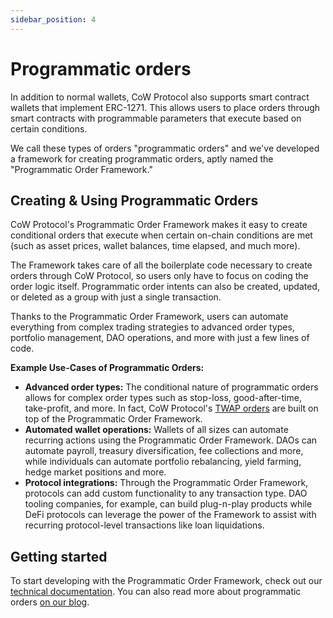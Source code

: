 ```yaml
---
sidebar_position: 4
---
```


# Programmatic orders

In addition to normal wallets, CoW Protocol also supports smart contract wallets that implement ERC-1271.
This allows users to place orders through smart contracts with programmable parameters that execute based on certain conditions. 

We call these types of orders "programmatic orders" and we've developed a framework for creating programmatic orders, aptly named the "Programmatic Order Framework."

## Creating & Using Programmatic Orders

CoW Protocol's Programmatic Order Framework makes it easy to create conditional orders that execute when certain on-chain conditions are met (such as asset prices, wallet balances, time elapsed, and much more).

The Framework takes care of all the boilerplate code necessary to create orders through CoW Protocol, so users only have to focus on coding the order logic itself.
Programmatic order intents can also be created, updated, or deleted as a group with just a single transaction.  

Thanks to the Programmatic Order Framework, users can automate everything from complex trading strategies to advanced order types, portfolio management, DAO operations, and more with just a few lines of code.

**Example Use-Cases of Programmatic Orders:**

- **Advanced order types:** The conditional nature of programmatic orders allows for complex order types such as stop-loss, good-after-time, take-profit, and more. In fact, CoW Protocol's [TWAP orders](./twap-orders) are built on top of the Programmatic Order Framework.
- **Automated wallet operations:** Wallets of all sizes can automate recurring actions using the Programmatic Order Framework. DAOs can automate payroll, treasury diversification, fee collections and more, while individuals can automate portfolio rebalancing, yield farming, hedge market positions and more.
- **Protocol integrations:** Through the Programmatic Order Framework, protocols can add custom functionality to any transaction type. DAO tooling companies, for example, can build plug-n-play products while DeFi protocols can leverage the power of the Framework to assist with recurring protocol-level transactions like loan liquidations.

## Getting started

To start developing with the Programmatic Order Framework, check out our [technical documentation](/cow-protocol/reference/contracts/periphery/composable-cow). You can also read more about programmatic orders [on our blog](https://blog.cow.fi/introducing-the-programmatic-order-framework-from-cow-protocol-088a14cb0375).

